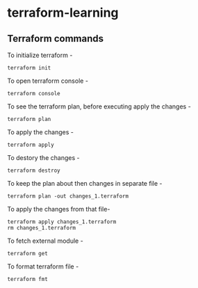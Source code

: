 # terraform-learning

## Terraform commands

To initialize terraform -

```
terraform init
```

To open terraform console -

```
terraform console
```

To see the terraform plan, before executing apply the changes -

```
terraform plan
```

To apply the changes -

```
terraform apply
```

To destory the changes -

```
terraform destroy
```

To keep the plan about then changes in separate file -

```
terraform plan -out changes_1.terraform
```

To apply the changes from that file-

```
terraform apply changes_1.terraform
rm changes_1.terraform
```
To fetch external module -

```
terraform get
```
To format terraform file -

```
terraform fmt
```
